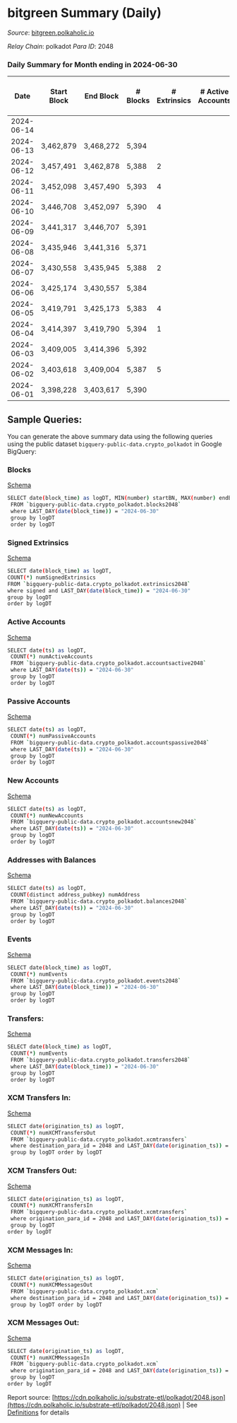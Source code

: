# bitgreen Summary (Daily)

_Source_: [bitgreen.polkaholic.io](https://bitgreen.polkaholic.io)

*Relay Chain*: polkadot
*Para ID*: 2048



### Daily Summary for Month ending in 2024-06-30


| Date    | Start Block | End Block | # Blocks | # Extrinsics | # Active Accounts | # Passive Accounts | # New Accounts | # Addresses | # Events  | # Transfers ($USD) | # XCM Transfers In ($USD) | # XCM Transfers Out ($USD) | # XCM In | # XCM Out | Issues |
|---------|-------------|-----------|----------|--------------|-------------------|--------------------|----------------|-------------|-----------|--------------------|---------------------------|----------------------------|----------|-----------|--------|
| 2024-06-14 |  |  |  |  |  |  |  |  |  |   |   |   |  |  |  |
| 2024-06-13 | 3,462,879 | 3,468,272 | 5,394 |  |  |  |  |  | 217,503 |   |   |   |  |  |  |
| 2024-06-12 | 3,457,491 | 3,462,878 | 5,388 | 2 |  |  |  | 1,800 | 217,751 |   |   |   |  |  |  |
| 2024-06-11 | 3,452,098 | 3,457,490 | 5,393 | 4 |  |  |  | 1,800 | 219,831 | 131  |   |   |  |  |  |
| 2024-06-10 | 3,446,708 | 3,452,097 | 5,390 | 4 |  |  |  | 1,670 | 215,931 | 2  |   |   |  |  |  |
| 2024-06-09 | 3,441,317 | 3,446,707 | 5,391 |  |  |  |  | 1,669 | 215,571 |   |   |   |  |  |  |
| 2024-06-08 | 3,435,946 | 3,441,316 | 5,371 |  |  |  |  | 1,669 | 214,645 |   |   |   |  |  |  |
| 2024-06-07 | 3,430,558 | 3,435,945 | 5,388 | 2 |  |  |  | 1,669 | 215,453 |   |   |   |  |  |  |
| 2024-06-06 | 3,425,174 | 3,430,557 | 5,384 |  |  |  |  | 1,669 | 215,275 |   |   |   |  |  |  |
| 2024-06-05 | 3,419,791 | 3,425,173 | 5,383 | 4 |  |  |  | 1,669 | 215,248 | 4  |   |   |  |  |  |
| 2024-06-04 | 3,414,397 | 3,419,790 | 5,394 | 1 |  |  |  | 1,669 | 214,974 |   |   |   |  |  |  |
| 2024-06-03 | 3,409,005 | 3,414,396 | 5,392 |  |  |  |  | 1,669 | 213,833 |   |   |   |  |  |  |
| 2024-06-02 | 3,403,618 | 3,409,004 | 5,387 | 5 |  |  |  | 1,669 | 210,841 |   |   |   |  |  |  |
| 2024-06-01 | 3,398,228 | 3,403,617 | 5,390 |  |  |  |  | 1,669 | 210,147 |   |   |   |  |  |  |

## Sample Queries:
You can generate the above summary data using the following queries using the public dataset `bigquery-public-data.crypto_polkadot` in Google BigQuery:


### Blocks 

[Schema](https://github.com/colorfulnotion/substrate-etl/blob/main/schema/blocks.json)

```bash
SELECT date(block_time) as logDT, MIN(number) startBN, MAX(number) endBN, COUNT(*) numBlocks 
 FROM `bigquery-public-data.crypto_polkadot.blocks2048`  
 where LAST_DAY(date(block_time)) = "2024-06-30" 
 group by logDT 
 order by logDT
```

### Signed Extrinsics 

[Schema](https://github.com/colorfulnotion/substrate-etl/blob/main/schema/extrinsics.json)

```bash
SELECT date(block_time) as logDT, 
COUNT(*) numSignedExtrinsics 
FROM `bigquery-public-data.crypto_polkadot.extrinsics2048`  
where signed and LAST_DAY(date(block_time)) = "2024-06-30" 
group by logDT 
order by logDT
```

### Active Accounts 

[Schema](https://github.com/colorfulnotion/substrate-etl/blob/main/schema/accountsactive.json)

```bash
SELECT date(ts) as logDT, 
 COUNT(*) numActiveAccounts 
 FROM `bigquery-public-data.crypto_polkadot.accountsactive2048` 
 where LAST_DAY(date(ts)) = "2024-06-30" 
 group by logDT 
 order by logDT
```

### Passive Accounts 

[Schema](https://github.com/colorfulnotion/substrate-etl/blob/main/schema/accountspassive.json)

```bash
SELECT date(ts) as logDT, 
 COUNT(*) numPassiveAccounts 
 FROM `bigquery-public-data.crypto_polkadot.accountspassive2048` 
 where LAST_DAY(date(ts)) = "2024-06-30" 
 group by logDT 
 order by logDT
```

### New Accounts 

[Schema](https://github.com/colorfulnotion/substrate-etl/blob/main/schema/accountsnew.json)

```bash
SELECT date(ts) as logDT, 
 COUNT(*) numNewAccounts 
 FROM `bigquery-public-data.crypto_polkadot.accountsnew2048` 
 where LAST_DAY(date(ts)) = "2024-06-30" 
 group by logDT
 order by logDT
```

### Addresses with Balances 

[Schema](https://github.com/colorfulnotion/substrate-etl/blob/main/schema/balances.json)

```bash
SELECT date(ts) as logDT,
 COUNT(distinct address_pubkey) numAddress 
 FROM `bigquery-public-data.crypto_polkadot.balances2048` 
 where LAST_DAY(date(ts)) = "2024-06-30" 
 group by logDT 
 order by logDT
```

### Events 

[Schema](https://github.com/colorfulnotion/substrate-etl/blob/main/schema/events.json)

```bash
SELECT date(block_time) as logDT, 
 COUNT(*) numEvents 
 FROM `bigquery-public-data.crypto_polkadot.events2048` 
 where LAST_DAY(date(block_time)) = "2024-06-30" 
 group by logDT 
 order by logDT
```

### Transfers:

[Schema](https://github.com/colorfulnotion/substrate-etl/blob/main/schema/transfers.json)

```bash
SELECT date(block_time) as logDT, 
 COUNT(*) numEvents 
 FROM `bigquery-public-data.crypto_polkadot.transfers2048` 
 where LAST_DAY(date(block_time)) = "2024-06-30" 
 group by logDT 
 order by logDT
```

### XCM Transfers In: 

[Schema](https://github.com/colorfulnotion/substrate-etl/blob/main/schema/xcmtransfers.json)

```bash
SELECT date(origination_ts) as logDT, 
 COUNT(*) numXCMTransfersOut 
 FROM `bigquery-public-data.crypto_polkadot.xcmtransfers` 
 where destination_para_id = 2048 and LAST_DAY(date(origination_ts)) = "2024-06-30" 
 group by logDT order by logDT
```

### XCM Transfers Out: 

[Schema](https://github.com/colorfulnotion/substrate-etl/blob/main/schema/xcmtransfers.json)

```bash
SELECT date(origination_ts) as logDT, 
 COUNT(*) numXCMTransfersIn 
 FROM `bigquery-public-data.crypto_polkadot.xcmtransfers` 
 where origination_para_id = 2048 and LAST_DAY(date(origination_ts)) = "2024-06-30" 
 group by logDT 
order by logDT
```

### XCM Messages In: 

[Schema](https://github.com/colorfulnotion/substrate-etl/blob/main/schema/xcm.json)

```bash
SELECT date(origination_ts) as logDT, 
 COUNT(*) numXCMMessagesOut 
 FROM `bigquery-public-data.crypto_polkadot.xcm` 
 where destination_para_id = 2048 and LAST_DAY(date(origination_ts)) = "2024-06-30" 
 group by logDT order by logDT
```

### XCM Messages Out: 

[Schema](https://github.com/colorfulnotion/substrate-etl/blob/main/schema/xcm.json)

```bash
SELECT date(origination_ts) as logDT, 
 COUNT(*) numXCMMessagesIn 
 FROM `bigquery-public-data.crypto_polkadot.xcm` 
 where origination_para_id = 2048 and LAST_DAY(date(origination_ts)) = "2024-06-30" 
 group by logDT 
order by logDT
```


Report source: [https://cdn.polkaholic.io/substrate-etl/polkadot/2048.json](https://cdn.polkaholic.io/substrate-etl/polkadot/2048.json) | See [Definitions](/DEFINITIONS.md) for details
